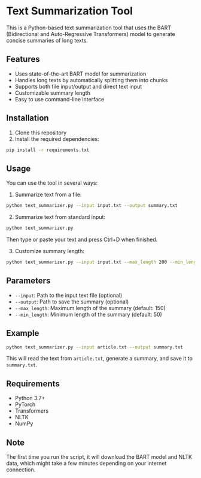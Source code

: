 # Text Summarization Tool

This is a Python-based text summarization tool that uses the BART (Bidirectional and Auto-Regressive Transformers) model to generate concise summaries of long texts.

## Features

- Uses state-of-the-art BART model for summarization
- Handles long texts by automatically splitting them into chunks
- Supports both file input/output and direct text input
- Customizable summary length
- Easy to use command-line interface

## Installation

1. Clone this repository
2. Install the required dependencies:
```bash
pip install -r requirements.txt
```

## Usage

You can use the tool in several ways:

1. Summarize text from a file:
```bash
python text_summarizer.py --input input.txt --output summary.txt
```

2. Summarize text from standard input:
```bash
python text_summarizer.py
```
Then type or paste your text and press Ctrl+D when finished.

3. Customize summary length:
```bash
python text_summarizer.py --input input.txt --max_length 200 --min_length 100
```

## Parameters

- `--input`: Path to the input text file (optional)
- `--output`: Path to save the summary (optional)
- `--max_length`: Maximum length of the summary (default: 150)
- `--min_length`: Minimum length of the summary (default: 50)

## Example

```bash
python text_summarizer.py --input article.txt --output summary.txt
```

This will read the text from `article.txt`, generate a summary, and save it to `summary.txt`.

## Requirements

- Python 3.7+
- PyTorch
- Transformers
- NLTK
- NumPy

## Note

The first time you run the script, it will download the BART model and NLTK data, which might take a few minutes depending on your internet connection. 